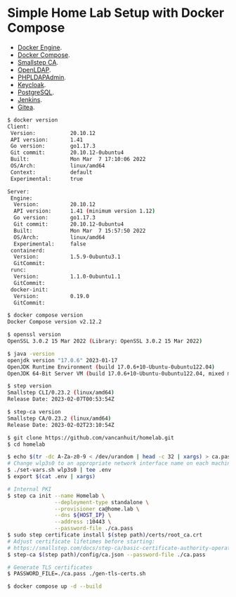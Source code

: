 # Simple Home Lab Setup with Docker Compose

- [Docker Engine](https://docs.docker.com/engine/).
- [Docker Compose](https://docs.docker.com/compose/).
- [Smallstep CA](https://smallstep.com/docs/step-ca).
- [OpenLDAP](https://github.com/osixia/docker-openldap).
- [PHPLDAPAdmin](https://github.com/osixia/docker-phpLDAPadmin).
- [Keycloak](https://www.keycloak.org/).
- [PostgreSQL](https://hub.docker.com/_/postgres).
- [Jenkins](https://jenkins.io).
- [Gitea](https://gitea.io).

```sh
$ docker version
Client:
 Version:           20.10.12
 API version:       1.41
 Go version:        go1.17.3
 Git commit:        20.10.12-0ubuntu4
 Built:             Mon Mar  7 17:10:06 2022
 OS/Arch:           linux/amd64
 Context:           default
 Experimental:      true

Server:
 Engine:
  Version:          20.10.12
  API version:      1.41 (minimum version 1.12)
  Go version:       go1.17.3
  Git commit:       20.10.12-0ubuntu4
  Built:            Mon Mar  7 15:57:50 2022
  OS/Arch:          linux/amd64
  Experimental:     false
 containerd:
  Version:          1.5.9-0ubuntu3.1
  GitCommit:
 runc:
  Version:          1.1.0-0ubuntu1.1
  GitCommit:
 docker-init:
  Version:          0.19.0
  GitCommit:

$ docker compose version
Docker Compose version v2.12.2

$ openssl version
OpenSSL 3.0.2 15 Mar 2022 (Library: OpenSSL 3.0.2 15 Mar 2022)

$ java -version
openjdk version "17.0.6" 2023-01-17
OpenJDK Runtime Environment (build 17.0.6+10-Ubuntu-0ubuntu122.04)
OpenJDK 64-Bit Server VM (build 17.0.6+10-Ubuntu-0ubuntu122.04, mixed mode, sharing)

$ step version
Smallstep CLI/0.23.2 (linux/amd64)
Release Date: 2023-02-07T00:53:54Z

$ step-ca version
Smallstep CA/0.23.2 (linux/amd64)
Release Date: 2023-02-02T23:10:54Z
```

```sh
$ git clone https://github.com/vancanhuit/homelab.git
$ cd homelab

$ echo $(tr -dc A-Za-z0-9 < /dev/urandom | head -c 32 | xargs) > ca.pass
# Change wlp3s0 to an appropriate network interface name on each machine
$ ./set-vars.sh wlp3s0 | tee .env
$ export $(cat .env | xargs)

# Internal PKI
$ step ca init --name Homelab \
               --deployment-type standalone \
               --provisioner ca@home.lab \
               --dns ${HOST_IP} \
               --address :10443 \
               --password-file ./ca.pass
$ sudo step certificate install $(step path)/certs/root_ca.crt
# Adjust certificate lifetimes before starting:
# https://smallstep.com/docs/step-ca/basic-certificate-authority-operations/#adjust-certificate-lifetimes
$ step-ca $(step path)/config/ca.json --password-file ./ca.pass

# Generate TLS certificates
$ PASSWORD_FILE=./ca.pass ./gen-tls-certs.sh
```

```sh
$ docker compose up -d --build
```
